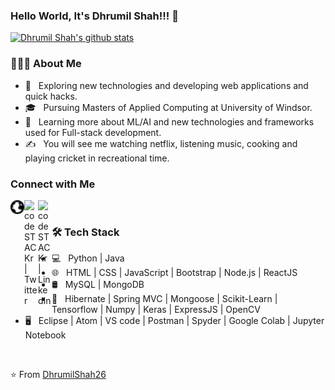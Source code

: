 ### Hello World, It's Dhrumil Shah!!! 👋
[![Dhrumil Shah's github stats](https://github-readme-stats.vercel.app/api?username=DhrumilShah26&show_icons=true)](https://github.com/anuraghazra/github-readme-stats)

<h3> 👨🏻‍💻 About Me </h3>

- 🤔 &nbsp; Exploring new technologies and developing web applications and quick hacks.
- 🎓 &nbsp; Pursuing Masters of Applied Computing at University of Windsor.
- 🌱 &nbsp; Learning more about ML/AI and new technologies and frameworks used for Full-stack development.
- ✍️ &nbsp; You will see me watching netflix, listening music, cooking and playing cricket in recreational time.

<h3> Connect with Me </h3>

[<img align="left" alt="https://DhrumilShah26.github.io/" width="22px" src="https://raw.githubusercontent.com/iconic/open-iconic/master/svg/globe.svg" />][website]
[<img align="left" alt="codeSTACKr | Twitter" width="22px" src="https://cdn.jsdelivr.net/npm/simple-icons@v3/icons/twitter.svg" />][twitter]
[<img align="left" alt="codeSTACKr | LinkedIn" width="22px" src="https://cdn.jsdelivr.net/npm/simple-icons@v3/icons/linkedin.svg" />][linkedin]

[website]: https://DhrumilShah26.github.io/eportfolio/
[twitter]: https://twitter.com/Dhrumil_shah_
[linkedin]: https://www.linkedin.com/in/dhrumilshah26
<br/>
<h3>🛠 Tech Stack</h3>

- 💻 &nbsp; Python | Java
- 🌐 &nbsp; HTML | CSS | JavaScript | Bootstrap | Node.js | ReactJS
- 🛢 &nbsp; MySQL | MongoDB
- 🔧 &nbsp; Hibernate | Spring MVC | Mongoose | Scikit-Learn | Tensorflow | Numpy | Keras | ExpressJS | OpenCV
- 🖥 &nbsp; Eclipse | Atom | VS code | Postman | Spyder | Google Colab | Jupyter Notebook

<br/>


⭐️ From [DhrumilShah26](https://github.com/DhrumilShah26)
